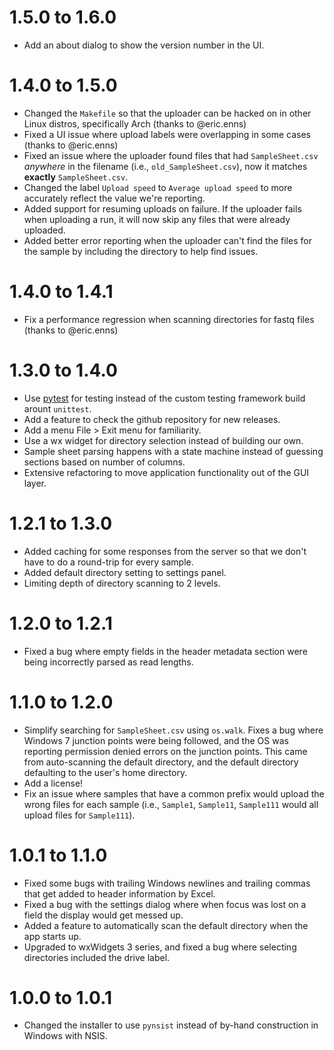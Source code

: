 1.5.0 to 1.6.0
==============
* Add an about dialog to show the version number in the UI.

1.4.0 to 1.5.0
==============
* Changed the `Makefile` so that the uploader can be hacked on in other Linux distros, specifically Arch (thanks to @eric.enns)
* Fixed a UI issue where upload labels were overlapping in some cases (thanks to @eric.enns)
* Fixed an issue where the uploader found files that had `SampleSheet.csv` *anywhere* in the filename (i.e., `old_SampleSheet.csv`), now it matches **exactly** `SampleSheet.csv`.
* Changed the label `Upload speed` to `Average upload speed` to more accurately reflect the value we're reporting.
* Added support for resuming uploads on failure. If the uploader fails when uploading a run, it will now skip any files that were already uploaded.
* Added better error reporting when the uploader can't find the files for the sample by including the directory to help find issues.

1.4.0 to 1.4.1
==============
* Fix a performance regression when scanning directories for fastq files (thanks to @eric.enns)

1.3.0 to 1.4.0
==============
* Use [pytest](https://www.pytest.org) for testing instead of the custom testing framework build arount `unittest`.
* Add a feature to check the github repository for new releases.
* Add a menu File > Exit menu for familiarity.
* Use a wx widget for directory selection instead of building our own.
* Sample sheet parsing happens with a state machine instead of guessing sections based on number of columns.
* Extensive refactoring to move application functionality out of the GUI layer.

1.2.1 to 1.3.0
==============
* Added caching for some responses from the server so that we don't have to do a round-trip for every sample.
* Added default directory setting to settings panel.
* Limiting depth of directory scanning to 2 levels.

1.2.0 to 1.2.1
==============
* Fixed a bug where empty fields in the header metadata section were being incorrectly parsed as read lengths.

1.1.0 to 1.2.0
==============
* Simplify searching for `SampleSheet.csv` using `os.walk`. Fixes a bug where Windows 7 junction points were being followed, and the OS was reporting permission denied errors on the junction points. This came from auto-scanning the default directory, and the default directory defaulting to the user's home directory.
* Add a license!
* Fix an issue where samples that have a common prefix would upload the wrong files for each sample (i.e., `Sample1`, `Sample11`, `Sample111` would all upload files for `Sample111`).

1.0.1 to 1.1.0
==============
* Fixed some bugs with trailing Windows newlines and trailing commas that get added to header information by Excel.
* Fixed a bug with the settings dialog where when focus was lost on a field the display would get messed up.
* Added a feature to automatically scan the default directory when the app starts up.
* Upgraded to wxWidgets 3 series, and fixed a bug where selecting directories included the drive label.

1.0.0 to 1.0.1
==============
* Changed the installer to use `pynsist` instead of by-hand construction in Windows with NSIS.
